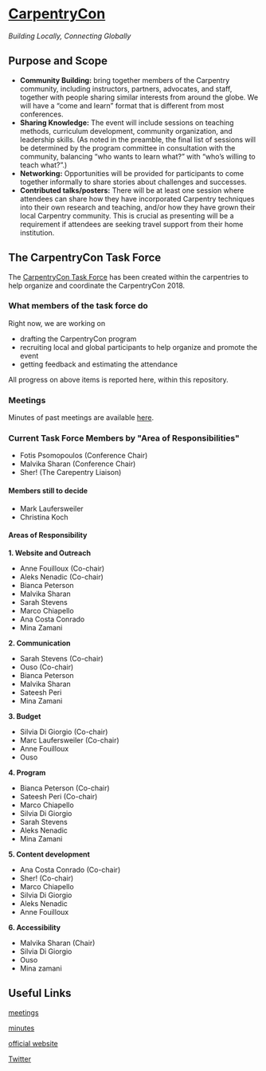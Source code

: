 # [CarpentryCon](http://www.carpentrycon.org/)

*Building Locally, Connecting Globally*

## Purpose and Scope
- **Community Building:** bring together members of the Carpentry community, including instructors, partners, advocates, and staff, together with people sharing similar interests from around the globe. We will have a “come and learn” format that is different from most conferences.
- **Sharing Knowledge:** The event will include sessions on teaching methods, curriculum development, community organization, and leadership skills. (As noted in the preamble, the final list of sessions will be determined by the program committee in consultation with the community, balancing “who wants to learn what?” with “who’s willing to teach what?”.)
- **Networking:** Opportunities will be provided for participants to come together informally to share stories about challenges and successes.
- **Contributed talks/posters:** There will be at least one session where attendees can share how they have incorporated Carpentry techniques into their own research and teaching, and/or how they have grown their local Carpentry community. This is crucial as presenting will be a requirement if attendees are seeking travel support from their home institution.

## The CarpentryCon Task Force

The [CarpentryCon Task Force](https://github.com/swcarpentry/board/tree/master/TaskForces/2018-CarpentryCon) has been created within the carpentries to help organize and coordinate the CarpentryCon 2018.

### What members of the task force do
Right now, we are working on
- drafting the CarpentryCon program
- recruiting local and global participants to help organize and promote the event
- getting feedback and estimating the attendance

All progress on above items is reported here, within this repository.

### Meetings
Minutes of past meetings are available [here](minutes).

### Current Task Force Members by "Area of Responsibilities"

* Fotis Psomopoulos (Conference Chair)
* Malvika Sharan (Conference Chair)
* Sher! (The Carepentry Liaison)

#### Members still to decide

- Mark Laufersweiler
- Christina Koch

#### Areas of Responsibility

**1. Website and Outreach**

  - Anne Fouilloux (Co-chair)
  - Aleks Nenadic (Co-chair)
  - Bianca Peterson
  - Malvika Sharan
  - Sarah Stevens
  - Marco Chiapello
  - Ana Costa Conrado
  - Mina Zamani

**2. Communication**

  - Sarah Stevens (Co-chair)
  - Ouso (Co-chair)
  - Bianca Peterson 
  - Malvika Sharan
  - Sateesh Peri
  - Mina Zamani

**3. Budget**

  - Silvia Di Giorgio (Co-chair)
  - Marc Laufersweiler (Co-chair)
  - Anne Fouilloux
  - Ouso

**4. Program**

  - Bianca Peterson (Co-chair)
  - Sateesh Peri (Co-chair)
  - Marco Chiapello
  - Silvia Di Giorgio
  - Sarah Stevens
  - Aleks Nenadic
  - Mina Zamani

**5. Content development**

  - Ana Costa Conrado (Co-chair)
  - Sher! (Co-chair)
  - Marco Chiapello
  - Silvia Di Giorgio
  - Aleks Nenadic
  - Anne Fouilloux
 
**6. Accessibility**

  - Malvika Sharan (Chair)
  - Silvia Di Giorgio
  - Ouso
  - Mina zamani

## Useful Links

[meetings](http://pad.software-carpentry.org/2020carpentrycontaskforce)

[minutes](https://github.com/carpentries/carpentrycon/tree/master/Minutes)

[official website](http://www.carpentrycon.org/)

[Twitter](https://twitter.com/carpentrycon)
